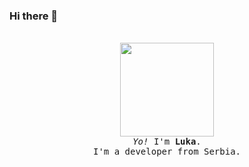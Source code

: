 ### Hi there 👋
<p align="center">
  <br>
  
  <img width="150" src="https://thedise.me/src/images/hi.webp">
 
  <br>
  <samp>
    <i>Yo!</i> I'm <b>Luka</b>.
    <br> 
    I'm a developer from Serbia.
    <br>
    <br>
  </samp>
  
  <br>
  <br>
</p>

